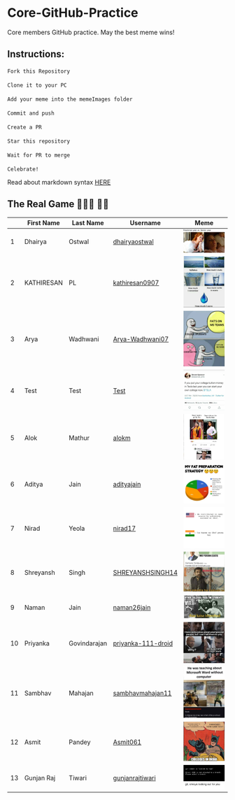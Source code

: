﻿# Core-GitHub-Practice

Core members GitHub practice. May the best meme wins!

## Instructions:

```
Fork this Repository

Clone it to your PC

Add your meme into the memeImages folder

Commit and push

Create a PR

Star this repository

Wait for PR to merge

Celebrate!
```

Read about markdown syntax [HERE](https://github.com/adam-p/markdown-here/wiki/Markdown-Cheatsheet)

## The Real Game 🏄🏻‍♂️ 🏃‍♂️

| |First Name  | Last Name |Username | Meme |
|--|--|--|--|--|
| 1 | Dhairya |Ostwal|[dhairyaostwal](https://github.com/dhairyaostwal/)|![meme for freshers](./memeImages/memeByDhairya.png)|
| 2 | KATHIRESAN |PL|[kathiresan0907](https://github.com/kathiresan0907/)|![meme for freshers](./memeImages/memeByKathiresan.jpeg)
| 3 | Arya  |Wadhwani|[Arya-Wadhwani07](https://github.com/Arya-Wadhwani07/)|![meme for freshers](./memeImages/MemeByArya-Wadhwani07.jpg)|
| 4 | Test |Test|[Test]()|![testMeme](./memeImages/testMeme.jpeg)|
| 5 | Alok |Mathur|[alokm]()|![meme for freshers](./memeImages/memebyalokmathur.JPG)|
| 6 | Aditya |Jain|[adityajain](https://github.com/Aditya0908/)|![meme for freshers](./memeImages/memebyaditya.jpg)
| 7 | Nirad |Yeola|[nirad17](https://github.com/nirad17/)|![meme for freshers](./memeImages/memebyNirad.jpg)|
| 8 | Shreyansh |Singh|[SHREYANSHSINGH14](https://github.com/SHREYANSHSINGH14/)|![meme for freshers](./memeImages/memebyshreyansh.png)|
| 9 | Naman |Jain|[naman26jain](https://github.com/naman26jain/)|![meme for freshers](./memeImages/memeByNaman.png)|
| 10 | Priyanka |Govindarajan|[priyanka-111-droid]()|![meme for freshers](./memeImages/memebypriyanka.jpg)|
| 11 | Sambhav |Mahajan|[sambhavmahajan11](https://github.com/sambhavmahajan11/)|![meme for freshers](./memeImages/memebysambhav.JPG)|
| 12 | Asmit | Pandey | [Asmit061](https://github.com/Asmit061/)|![meme for freshers](./memeImages//memebyAsmit.jpg)|
| 13 | Gunjan Raj | Tiwari | [gunjanrajtiwari](https://github.com/gunjanrajtiwari/)|![meme for freshers](./memeImages//memeByGunjan.png)| 14  | Tirth | Patel|[Tirth22](https://github.com/Tirth22/)|![meme for freshers](./memeImages/memebytirth.jpeg)